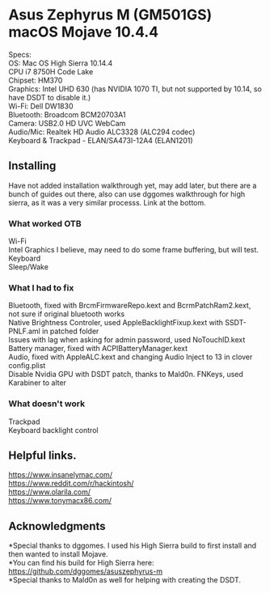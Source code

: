 # Asus Zephyrus M (GM501GS) macOS Mojave 10.4.4

Specs:\
OS: Mac OS High Sierra 10.14.4\
CPU i7 8750H Code Lake\
Chipset: HM370\
Graphics: Intel UHD 630 (has NVIDIA 1070 TI, but not supported by 10.14, so have DSDT to disable it.)\
Wi-Fi: Dell DW1830\
Bluetooth: Broadcom BCM20703A1\
Camera: USB2.0 HD UVC WebCam\
Audio/Mic: Realtek HD Audio ALC3328 (ALC294 codec)\
Keyboard & Trackpad - ELAN/SA473I-12A4 (ELAN1201)

## Installing  

Have not added installation walkthrough yet, may add later, but there are a bunch of guides out there, also can use dggomes walkthrough for high sierra, as it was a very similar processs. Link at the bottom.


### What worked OTB

Wi-Fi\
Intel Graphics I believe, may need to do some frame buffering, but will test.\
Keyboard  
Sleep/Wake

### What I had to fix
Bluetooth, fixed with BrcmFirmwareRepo.kext and BcrmPatchRam2.kext, not sure if original bluetooth works \
Native Brightness Controler, used AppleBacklightFixup.kext with SSDT-PNLF.aml in patched folder\
Issues with lag when asking for admin password, used NoTouchID.kext\
Battery manager, fixed with ACPIBatteryManager.kext\
Audio, fixed with AppleALC.kext and changing Audio Inject to 13 in clover config.plist\
Disable Nvidia GPU with DSDT patch, thanks to Mald0n.
FNKeys, used Karabiner to alter  

### What doesn't work

Trackpad\
Keyboard backlight control  

## Helpful links.

https://www.insanelymac.com/  
https://www.reddit.com/r/hackintosh/  
https://www.olarila.com/  
https://www.tonymacx86.com/  


## Acknowledgments  

*Special thanks to dggomes. I used his High Sierra build to first install and then wanted to install Mojave.  
*You can find his build for High Sierra here: https://github.com/dggomes/asuszephyrus-m  
*Special thanks to Mald0n as well for helping with creating the DSDT.
